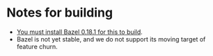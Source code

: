 # Notes for building

* [You must install Bazel 0.18.1 for this to build](https://github.com/bazelbuild/bazel/releases/tag/0.18.1).
* Bazel is not yet stable, and we do not support its moving target of feature churn.
